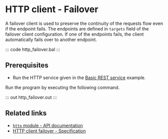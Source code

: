 # HTTP client - Failover

A failover client is used to preserve the continuity of the requests flow even if the endpoint fails. The endpoints are defined in `targets` field of the failover client configuration. If one of the endpoints fails, the client automatically fails over to another endpoint.

::: code http_failover.bal :::

## Prerequisites
- Run the HTTP service given in the [Basic REST service](/learn/by-example/http-basic-rest-service/) example.

Run the program by executing the following command.

::: out http_failover.out :::

## Related links
- [`http` module - API documentation](https://lib.ballerina.io/ballerina/http/latest/)
- [HTTP client failover - Specification](/spec/http/#2418-failover)
